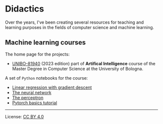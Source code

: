 # Didactics

Over the years, I've been creating several resources for teaching and learning purposes in the fields of computer science and machine learning.

## Machine learning courses

The home page for the projects:

* [UNIBO-81940](didactics/81940.markdown) (2023 edition) part of **Artifical Intelligence** course of the Master Degree in Computer Science at the University of Bologna.

A set of `Python` notebooks for the course:

* [Linear regression with gradient descent](didactics/81940/src/linear-regression-w-gradient-descent.ipynb)
* [The neural network](didactics/81940/src/nn-rulez.ipynb)
* [The perceptron](didactics/81940/src/percettrone.ipynb)
* [Pytorch basics tutorial](didactics/81940/src/pytorch-tutorial.ipynb)

---

License: [CC BY 4.0](https://creativecommons.org/licenses/by/4.0/)
